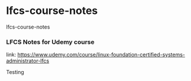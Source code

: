 # lfcs-course-notes
lfcs-course-notes
### LFCS Notes for Udemy course

link: https://www.udemy.com/course/linux-foundation-certified-systems-administrator-lfcs

Testing